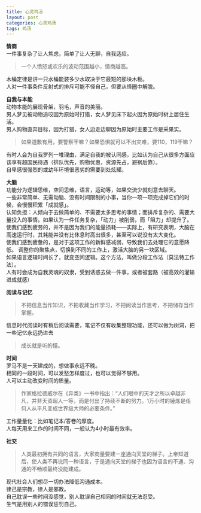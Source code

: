 ```yaml
---
title: 心灵鸡汤
layout: post
categories: 心灵鸡汤
tags: 鸡汤
---
```

**情商**  
一件事复杂了让人焦虑，简单了让人无聊，自我适应。  
> 一个人愤怒或欢乐的波动范围越小，情商越高。  
  
木桶定律是讲一只水桶能装多少水取决于它最短的那块木板。    
人对一件事条件反射式的排斥可能不怪自己，但要从怪圈中解脱。  

**自我与本能**    
动物本能的展现骨架，羽毛，声音的美丽。  
男人梦见被动物追咬因为原始时打猎，女人梦见床下起火因为原始时树上居住生活。  
男人购物直奔目标，因为打猎，女人边走边聊因为原始时主要工作是采果实。  

> 如果道歉有用，要警察干嘛？如果恐惧就可以不出灾难，要110，119干嘛？  
  
有时人会为自我罗列一堆理由，满足自我的被认同感，比如认为自己从很多方面应该享有超国民待遇（排队优先，购物优惠，资源先占，避祸后靠）。  
自卑感很强烈的或幼年环境很恶劣的需要到处炫耀。  

**大脑**  
功能分为逻辑思维，空间思维，语言，运动等，如果交流少就刻意去聊天。  
一些非常简单、无需动脑、没有时间限制的小事，当你一项一项完成掉它们的时候，会慢慢积累「成就感」。  
认知负担：人倾向于去做简单的、不需要太多思考的事情；而排斥复杂的、需要大量投入的事情。如果认为一件任务复杂，「动力」被削弱，而「阻力」却提升了。  
使我们感到疲劳的，并不是因为我们的能量损耗——实际上，有研究表明，大脑在高速运行时，其耗能并没有比休息时高出很多，甚至可以说没有太大变化。  
使我们感到疲惫的，是对于这项工作的新鲜感减弱，导致我们去处理它的意愿降低。 
调整你的聚焦点，切换到不同的工作上，激活大脑的另一块区域。  
如果语言逻辑时间长了，就变空间逻辑。这个方法，叫做分段工作法（莫法特工作法）。  
人有时会成为自我灵魂的奴隶，受到诱惑去做一件事，或者被套路（被高效的灌输进成就感）  

**阅读与记忆**  
> 不把信息当作知识，不把收藏当作学习，不把阅读当作思考，不把储存当作掌握。  
  
信息时代阅读时有稍后阅读需要，笔记不仅有收集整理功能，还可以做为树洞，把一些记忆永远扔进去  
> 成长就是听的懂。  
  
**时间**  
罗马不是一天建成的，想做事永远不晚。  
相同的一段时间，可以发愁怎样度过，也可以觉得不够用。  
人可以主动改变时间的质量。  

> 作家格拉德威尔在《异类》一书中指出：“人们眼中的天才之所以卓越非凡，并非天资超人一等，而是付出了持续不断的努力。1万小时的锤炼是任何人从平凡变成世界级大师的必要条件。”   
  
工作量量化：比如笔记本/答卷的厚度。  
人每天用来工作的时间不同，一般认为4小时最有效率。  

**社交**  
> 人类最初拥有共同的语言，大家商量要建一座通向天堂的梯子。上帝知道后，使人类不再说同一种语言，于是通向天堂的梯子也因为语言的不通、沟通的不畅顺最终没能建成。  
  
现代社会人们想尽一切办法降低沟通成本。  
律己是宗教，律人是邪教。  
自己耽误一些时间没感觉，别人耽误自己相同的时间就无法忍受。  
生气是用别人的错误惩罚自己。